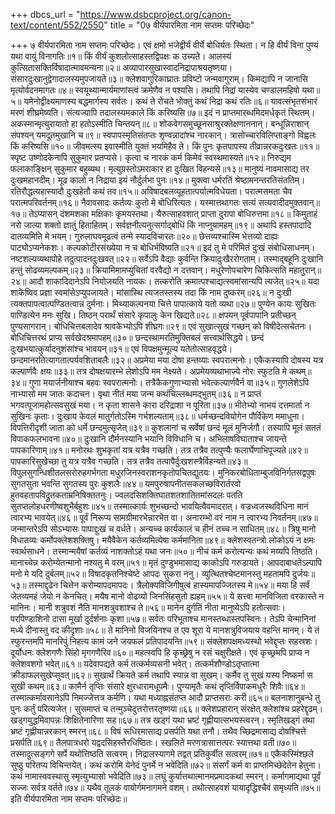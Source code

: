 +++
dbcs_url = "https://www.dsbcproject.org/canon-text/content/552/2550"
title = "0७ वीर्यपारमिता नाम सप्तमः परिच्छेदः"

+++
७ वीर्यपारमिता नाम सप्तमः परिच्छेदः।
एवं क्षमो भजेद्वीर्यं वीर्ये बोधिर्यतः स्थिता। 
न हि वीर्यं विना पुण्यं यथा वायुं विनागतिः॥१॥
किं वीर्यं कुशलोत्साहस्तद्विपक्षः क उच्यते। 
आलस्यं कुत्सितासक्तिर्विषादात्मावमन्यना॥२॥
अव्यापारसुखास्वादनिद्रापाश्रयतृष्णया। 
संसारदुःखानुद्वेगादालस्यमुपजायते॥३॥
क्लेशवागुरिकाघ्रातः प्रविष्टो जन्मवागुराम्। 
किमद्यापि न जानासि मृत्योर्वदनमागतः॥४॥
स्वयूथ्यान्मार्यमाणांस्त्वं क्रमेणैव न पश्यसि। 
तथापि निद्रां यास्येव चण्डालमहिषो यथा॥५॥
यमेनोद्वीक्ष्यमाणस्य बद्धमार्गस्य सर्वतः। 
कथं ते रोचते भोक्तुं कथं निद्रा कथं रतिः॥६॥
यावत्संभृतसंभारं मरणं शीघ्रमेष्यति। 
संत्यज्यापि तदालस्यमकाले किं करिष्यसि॥७॥
इदं न प्राप्तमारब्धमिदमर्धकृतं स्थितम्। 
अकस्मान्मृत्युरायातो हा हतोऽस्मीति चिन्तयन्॥८॥
शोकवेगसमुच्छूनसाश्रुरक्तेक्षणाननान्। 
बन्धून्निराशान् संपश्यन् यमदूतमुखानि च॥९॥
स्वपापस्मृतिसंतप्तः शृण्वन्नादांश्च नारकान्। 
त्रासोच्चारविलिप्ताङ्गो विह्वलः किं करिष्यसि॥१०॥
जीवमत्स्य इवास्मीति युक्तं भयमिहैव ते। 
किं पुनः कृतपापस्य तीव्रान्नरकदुःखतः॥११॥
स्पृष्ट उष्णोदकेनापि सुकुमार प्रतप्यसे। 
कृत्वा च नारकं कर्म किमेवं स्वस्थमास्यते॥१२॥
निरुद्यम फलाकाङ्क्षिन् सुकुमार बहुव्यथ। 
मृत्युग्रस्तोऽमराकार हा दुःखित विहन्यसे॥१३॥
मानुष्यं नावमासाद्य तर दुःखमहानदीम्। 
मूढ कालो न निद्राया इयं नौर्दुर्लभा पुनः॥१४॥
मुक्त्वा धर्मरतिं श्रेष्ठामनन्तरतिसंततिम्। 
रतिरौद्धत्यहास्यादौ दुःखहेतौ कथं तव॥१५॥
अविषादबलव्यूहतात्पर्यात्मविधेयता। 
परात्मसमता चैव परात्मपरिवर्तनम्॥१६॥
नैवावसादः कर्तव्यः कुतो मे बोधिरित्यतः। 
यस्मात्तथागतः सत्यं सत्यवादीदमुक्तवान्॥१७॥
तेऽप्यासन् दंशमशका मक्षिकाः कृमयस्तथा। 
यैरुत्साहवशात् प्राप्ता दुरापा बोधिरुत्तमा॥१८॥
किमुताहं नरो जात्या शक्तो ज्ञातुं हिताहितम्। 
सर्वज्ञनीत्यनुत्सर्गाद्बोधिं किं नाप्नुयामहम्॥१९॥
अथापि हस्तपादादि दातव्यमिति मे भयम्। 
गुरुलाघवमूढत्वं तन्मे स्यादविचारतः॥२०॥
छेत्तव्यश्चास्मि भेत्तव्यो दाह्यः पाट्योऽप्यनेकशः। 
कल्पकोटीरसंख्येया न च बोधिर्भविष्यति॥२१॥
इदं तु मे परिमितं दुःखं संबोधिसाधनम्। 
नष्टशल्यव्यथापोहे तदुत्पादनदुःखवत्॥२२॥
सर्वेऽपि वैद्याः कुर्वन्ति क्रियादुःखैररोगताम्। 
तस्माद्बहूनि दुःखानि हन्तुं सोढव्यमल्पकम्॥२३॥
क्रियामिमामप्युचितां वरवैद्यो न दत्तवान्। 
मधुरेणोपचारेण चिकित्सति महातुरान्॥२४॥
आदौ शाकादिदानेऽपि नियोजयति नायकः। 
तत्करोति क्रमात्पश्चाद्यत्स्वमांसान्यपि त्यजेत्॥२५॥
यदा शाकेष्विव प्रज्ञा स्वमांसेऽप्युपजायते। 
मांसास्थि त्यजतस्तस्य तदा किं नाम दुष्करम्॥२६॥
न दुःखी त्यक्तपापत्वात्पण्डितत्वान्न दुर्मनाः। 
मिथ्याकल्पनया चित्ते पापात्काये यतो व्यथा॥२७॥
पुण्येन कायः सुखितः पाण्डित्येन मनः सुखि। 
तिष्ठन् परार्थं संसारे कृपालुः केन खिद्यते॥२८॥
क्षपयन् पूर्वपापानि प्रतीच्छन् पुण्यसागरान्। 
बोधिचित्तबलादेव श्रावकेभ्योऽपि शीघ्रगः॥२९॥
एवं सुखात्सुखं गच्छन् को विषीदेत्सचेतनः। 
बोधिचित्तरथं प्राप्य सर्वखेदश्रमापहम्॥३०॥
छन्दस्थामरतिमुक्तिबलं सत्त्वार्थसिद्धये। 
छन्दं दुःखभयात्कुर्यादनुशंसांश्च भावयन्॥३१॥
एवं विपक्षमुन्मूल्य यतेतोत्साहवृद्धये। 
छन्दमानरतित्यागतात्पर्यवशिताबलैः॥३२॥
अप्रमेया मया दोषा हन्तव्याः स्वपरात्मनोः।
एकैकस्यापि दोषस्य यत्र कल्पार्णवैः क्षयः॥३३॥
तत्र दोषक्षयारम्भे लेशोऽपि मम नेक्ष्यते। 
अप्रमेयव्यथाभाज्ये नोरः स्फुटति मे कथम्॥३४॥
गुणा मयार्जनीयाश्च बहवः स्वपरात्मनोः। 
तत्रैकैकगुणाभ्यासो भवेत्कल्पार्णवैर्न वा॥३५॥
गुणलेशेऽपि नाभ्यासो मम जातः कदाचन।
वृथा नीतं मया जन्म कथंचिल्लब्धमद्भुतम्॥३६॥
न प्राप्तं भगवत्पूजामहोत्सवसुखं मया। 
न कृता शासने कारा दरिद्राशा न पूरिता॥३७॥
भीतेभ्यो नाभयं दत्तमार्ता न सुखिनः कृताः। 
दुःखाय केवलं मातुर्गतोऽस्मि गर्भशल्यताम्॥३८॥
धर्मच्छन्दवियोगेन पौर्विकेण ममाधुना। 
विपत्तिरीदृशी जाता को धर्मे छन्दमुत्सृजेत्॥३९॥
कुशलानां च सर्वेषां छन्दं मूलं मुनिर्जगौ। 
तस्यापि मूलं सततं विपाकफलभावना॥४०॥
दुःखानि दौर्मनस्यानि भयानि विविधानि च। 
अभिलाषविघाताश्च जायन्ते पापकारिणाम्॥४१॥
मनोरथः शुभकृतां यत्र यत्रैव गच्छति। 
तत्र तत्रैव तत्पुण्यैः फलार्घेणाभिपूज्यते॥४२॥
पापकारिसुखेच्छा तु यत्र यत्रैव गच्छति। 
तत्र तत्रैव तत्पापैर्दुःखशस्त्रैर्विहन्यते॥४३॥
विपुलसुगन्धिशीतलसरोरुहगर्भगता 
मधुरजिनस्वराशनकृतोपचितद्युतयः। 
मुनिकरबोधिताम्बुजविनिर्गतसद्वपुषः 
सुगतसुता भवन्ति सुगतस्य पुरः कुशलैः॥४४॥
यमपुरुषापनीतसकलच्छविरार्तरवो 
हुतवहतापविद्रुतकताम्रनिषिक्ततनुः। 
ज्वलदसिशक्तिघातशतशातितमांसदलः
पतति सुतप्तलोहधरणीष्वशुभैर्बहुशः॥४५॥
तस्मात्कार्यः शुभच्छन्दो भावयित्वैवमादरात्। 
वज्रध्वजस्थविधिना मानं त्वारभ्य भावयेत्॥४६॥
पूर्वं निरूप्य सामग्रीमारभेन्नारभेत वा। 
अनारम्भो वरं नाम न त्वारभ्य निवर्तनम्॥४७॥
जन्मान्तरेऽपि सोऽभ्यासः पापाद्दुःखं च वर्धते। 
अन्यच्च कार्यकालं च हीनं तच्च न साधितम्॥४८॥
त्रिषु मानो विधातव्यः कर्मोपक्लेशशक्तिषु। 
मयैवैकेन कर्तव्यमित्येषा कर्ममानिता॥४९॥
क्लेशस्वतन्त्रो लोकोऽयं न क्षमः स्वार्थसाधने। 
तस्मान्मयैषां कर्तव्यं नाशक्तोऽहं यथा जनः॥५०॥
नीचं कर्म करोत्यन्यः कथं मय्यपि तिष्ठति। 
मानाच्चेन्न करोम्येतन्मानो नश्यतु मे वरम्॥५१॥
मृतं दुण्डुभमासाद्य काकोऽपि गरुडायते। 
आपदाबाधतेऽल्पापि मनो मे यदि दुर्बलम्॥५२॥
विषादकृतनिश्चेष्टे आपदः सुकरा ननु। 
व्युत्थितश्चेष्टमानस्तु महतामपि दुर्जयः॥५३॥
तस्माद्दृढेन चित्तेन करोम्यापदमापदः। 
त्रैलोक्यविजिगीषुत्वं हास्यमापज्जितस्य मे॥५४॥
मया हि सर्वं जेतव्यमहं जेयो न केनचित्। 
मयैष मानो वोढव्यो जिनसिंहसुतो ह्यहम्॥५५॥
ये सत्त्वा मानविजिता वरकास्ते न मानिनः। 
मानी शत्रुवशं नैति मानशत्रुवशाश्च ते॥५६॥
मानेन दुर्गतिं नीता मानुष्येऽपि हतोत्सवाः। 
परपिण्डाशिनो दासा मूर्खा दुर्दर्शनाः कृशा॥५७॥
सर्वतः परिभूताश्च मानस्तब्धास्तपस्विनः। 
तेऽपि चेन्मानिनां मध्ये दीनास्तु वद कीदृशाः॥५८॥
ते मानिनो विजयिनश्च त एव शूरा 
ये मानशत्रुविजयाय वहन्ति मानम्। 
ये तं स्फुरन्तमपि मानरिपुं निहत्य 
कामं जने जयफलं प्रतिपादयन्ति॥५९॥
संक्लेशपक्षमध्यस्थो भवेद्दृप्तः सहस्रशः। 
दूर्योधनः क्लेशगणैः सिंहो मृगगणैरिव॥६०॥
महत्स्वपि हि कृच्छ्रेषु न रसं चक्षुरीक्षते। 
एवं कृच्छ्रमपि प्राप्य न क्लेशवशगो भवेत्॥६१॥
यदेवापद्यते कर्म तत्कर्मव्यसनी भवेत्। 
तत्कर्मशौण्डोऽतृप्तात्मा क्रीडाफलसुखेप्सुवत्॥६२॥
सुखार्थं क्रियते कर्म तथापि स्यान्न वा सुखम्। 
कर्मैव तु सुखं यस्य निष्कर्मा स सुखी कथम्॥६३॥
कामैर्न तृप्तिः संसारे क्षुरधारामधूपमैः। 
पुण्यामृतैः कथं तृप्तिर्विपाकमधुरैः शिवैः॥६४॥
तस्मात्कर्मावसानेऽपि निमज्जेत्तत्र कर्मणि। 
यथा मध्याह्नसंतप्त आदौ प्राप्तसराः करी॥६५॥
बलनाशानुबन्धे तु पुनः कर्तुं परित्यजेत्। 
सुसमाप्तं च तन्मुञ्चेदुत्तरोत्तरतृष्णया॥६६॥
क्लेशप्रहारान् संरक्षेत् क्लेशांश्च प्रहरेद्दृढम्। 
खड्गयुद्धमिवापन्नः शिक्षितेनारिणा सह॥६७॥
तत्र खड्गं यथा भ्रष्टं गृह्णीयात्सभयस्त्वरन्। 
स्मृतिखड्गं तथा भ्रष्टं गृह्णीयान्नरकान् स्मरन्॥६८॥
विषं रूधिरमासाद्य प्रसर्पति यथा तनौ। 
तथैव च्छिद्रमासाद्य दोषश्चित्ते प्रसर्पति॥६९॥
तैलपात्रधरो यद्वदसिहस्तैरधिष्ठितः। 
स्खलिते मरणत्रासात्तत्परः स्यात्तथा व्रती॥७०॥
तस्मादुत्सङ्गगे सर्पे यथोत्तिष्ठति सत्वरम्। 
निद्रालस्यागमे तद्वत् प्रतिकुर्वीत सत्वरम्॥७१॥
एकैकस्मिंश्छले सुष्ठु परितप्य विचिन्तयेत्। 
कथं करोमि येनेदं पुनर्मे न भवेदिति॥७२॥
संसर्गं कर्म वा प्राप्तमिच्छेदेतेन हेतुना। 
कथं नामास्ववस्थासु स्मृत्युभ्यासो भवेदिति॥७३॥
लघुं कुर्यात्तथात्मानमप्रमादकथां स्मरन्। 
कर्मागमाद्यथा पूर्वं सज्जः सर्वत्र वर्तते॥७४॥
यथैव तूलकं वायोर्गमनागमने वशम्। 
तथोत्साहवशं यायादृद्धिश्चैवं समृध्यति॥७५॥
इति वीर्यपारमिता नाम सप्तमः परिच्छेदः॥
